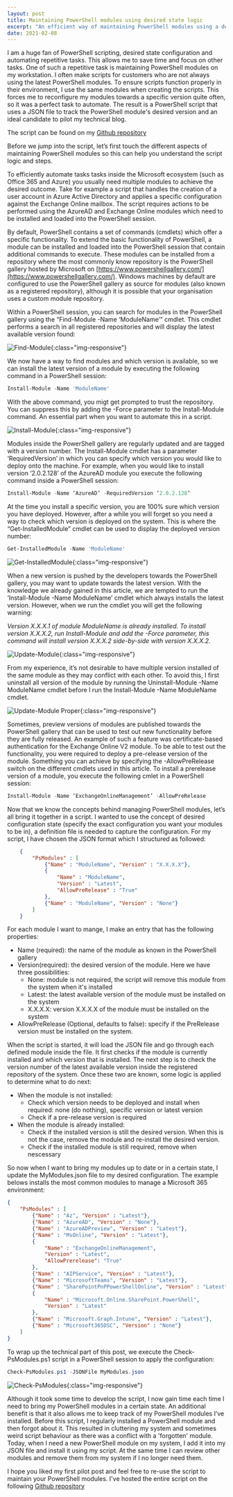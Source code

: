 ```yaml
---
layout: post
title: Maintaining PowerShell modules using desired state logic
excerpt: "An efficient way of maintaining PowerShell modules using a desired state file"
date: 2021-02-08
---
```

I am a huge fan of PowerShell scripting, desired state configuration and automating repetitive tasks. This allows me to save time and focus on other tasks. One of such a repetitive task is maintaining PowerShell modules on my workstation. I often make scripts for customers who are not always using the latest PowerShell modules. To ensure scripts function properly in their environment, I use the same modules when creating the scripts. This forces me to reconfigure my modules towards a specific version quite often, so it was a perfect task to automate. The result is a PowerShell script that uses a JSON file to track the PowerShell module's desired version and an ideal candidate to pilot my technical blog. 

The script can be found on my [Github repository](https://github.com/dVerschaeve/PowerShell.Helpers/tree/master/Check-PsModules)
 
Before we jump into the script, let’s first touch the different aspects of maintaining PowerShell modules so this can help you understand the script logic and steps. 

To efficiently automate tasks tasks inside the Microsoft ecosystem (such as Office 365 and Azure)  you usually need multiple modules to achieve the desired outcome. Take for example a script that handles the creation of a user account in Azure Active Directory and applies a specific configuration against the Exchange Online mailbox. The script requires actions to be performed using the AzureAD and Exchange Online modules which need to be installed and loaded into the PowerShell session.   

By default, PowerShell contains a set of commands (cmdlets) which offer a specific functionality. To extend the basic functionality of PowerShell, a module can be installed and loaded into the PowerShell session that contain additional commands to execute. These modules can be installed from a repository where the most commonly know repository is the PowerShell gallery hosted by Microsoft on [https://www.powershellgallery.com/](https://www.powershellgallery.com/). Windows machines by default are configured to use the PowerShell gallery as source for modules (also known as a registered repository), although it is possible that your organisation uses a custom module repository. 

Within a PowerShell session, you can search for modules in the PowerShell gallery using the “Find-Module -Name ‘ModuleName’” cmdlet. This cmdlet performs a search in all registered repositories and will display the latest available version found: 

![Find-Module](/assets/posts/20210205-01/Find-Module.png){:class="img-responsive"}

We now have a way to find modules and which version is available, so we can install the latest version of a module by executing the following command in a PowerShell session: 

```powershell
Install-Module -Name 'ModuleName' 
```
With the above command, you migt get prompted to trust the repository. You can suppress this by adding the -Force parameter to the Install-Module command. An essential part when you want to automate this in a script. 

![Install-Module](/assets/posts/20210205-01/Install-Module.png){:class="img-responsive"}

Modules inside the PowerShell gallery are regularly updated and are tagged with a version number. The Install-Module cmdlet has a parameter ‘RequiredVersion’ in which you can specify which version you would like to deploy onto the machine. For example, when you would like to install version ‘2.0.2.128’ of the AzureAD module you execute the following command inside a PowerShell session: 

```powershell
Install-Module -Name ‘AzureAD’ -RequiredVersion ‘2.0.2.128’ 
```

 At the time you install a specific version, you are 100% sure which version you have deployed. However, after a while you will forget so you need a way to check which version is deployed on the system. This is where the  “Get-InstalledModule” cmdlet can be used to display the deployed version number: 
  
```powershell
Get-InstalledModule -Name 'ModuleName' 
```

![Get-InstalledModule](/assets/posts/20210205-01/Get-InstalledModule.png){:class="img-responsive"}

When a new version is pushed by the developers towards the PowerShell gallery, you may want to update towards the latest version. With the knowledge we already gained in this article, we are tempted to run the ‘Install-Module -Name ModuleName’ cmdlet which always installs the latest version. However, when we run the cmdlet you will get the following warning: 

*Version X.X.X.1 of module ModuleName is already installed. To install version X.X.X.2, run Install-Module and add the -Force parameter, this command will install version X.X.X.2 side-by-side with version X.X.X.2.* 

![Update-Module](/assets/posts/20210205-01/Update-Module.png){:class="img-responsive"}

From my experience, it’s not  desirable to have multiple version installed of the same module as they may conflict with each other. To avoid this, I first uninstall all version of the module by running the Uninstall-Module -Name ModuleName cmdlet before I run the Install-Module -Name ModuleName cmdlet. 

![Update-Module Proper](/assets/posts/20210205-01/Update-Module-Proper.png){:class="img-responsive"}

Sometimes, preview versions of modules are published towards the PowerShell gallery that can be used to test out new functionality before they are fully released. An example of such a feature was certificate-based authentication for the Exchange Online V2 module. To be able to test out the functionality, you were required to deploy a pre-release version of the module. Something you can achieve by specifying the -AllowPreRelease switch on the different cmdlets used in this article. To install a prerelease version of a module, you execute the following cmlet in a PowerShell session: 

```powershell
Install-Module -Name ‘ExchangeOnlineManagement’ -AllowPreRelease 
```
 
Now that we know the concepts behind managing PowerShell modules, let’s all bring it together in a script. I wanted to use the concept of desired configuration state (specify the exact configuration you want your modules to be in), a definition file is needed to capture the configuration. For my script, I have chosen the JSON format which I structured as followed: 

 
```json
    {
        "PsModules" : [
            {"Name" : "ModuleName", "Version" : "X.X.X.X"},
            {
                "Name" : "ModuleName", 
                "Version" : "Latest", 
                "AllowPreRelease" : "True" 
            },
            {"Name" : "ModuleName", "Version" : "None"}
        ]
    }
```
 
For each module I want to mange, I make an entry that has the following properties:

* Name (required): the name of the module as known in the PowerShell gallery 
* Version(required): the desired version of the module. Here we have three possibilities: 
    * None: module is not required, the script will remove this module from the system when it's installed
    * Latest: the latest available version of the module must be installed on the system 
    * X.X.X.X: version X.X.X.X of the module must be installed on the system 
* AllowPreRelease (Optional, defaults to false): specify if the PreRelease version must be installed on the system. 

When the script is started, it will load the JSON file and go through each defined module inside the file. It first checks if the module is currently installed and which version that is installed. The next step is to check the version number of the latest available version inside the registered repository of the system. Once these two are known, some logic is applied to determine what to do next:

* When the module is not installed: 
    * Check which version needs to be deployed and install when required: none (do nothing), specific version or latest version
    * Check if a pre-release version is required
* When the module is already installed:
    * Check if the installed version is still the desired version. When this is not the case, remove the module and re-install the desired version.
    * Check if the installed module is still required, remove when nescessary

So now when I want to bring my modules up to date or in a certain state, I update the MyModules.json file to my desired configuration. The example belows installs the most common modules to manage a Microsoft 365 environment:
```json
{
    "PsModules" : [
        {"Name" : "Az", "Version" : "Latest"},
        {"Name" : "AzureAD", "Version" : "None"},
        {"Name" : "AzureADPreview", "Version" : "Latest"},
        {"Name" : "MsOnline", "Version" : "Latest"},
        {
            "Name" : "ExchangeOnlineManagement", 
            "Version" : "Latest", 
            "AllowPrerelease": "True"
        },
        {"Name" : "AIPService", "Version" : "Latest"},
        {"Name" : "MicrosoftTeams", "Version" : "Latest"},
        {"Name" : "SharePointPnPPowerShellOnline", "Version" : "Latest"},
        {
            "Name" : "Microsoft.Online.SharePoint.PowerShell", 
            "Version" : "Latest"
        },
        {"Name" : "Microsoft.Graph.Intune", "Version" : "Latest"},
        {"Name" : "Microsoft365DSC", "Version" : "None"}
    ]
}
```


To wrap up the technical part of this post, we execute the Check-PsModules.ps1 script in a PowerShell session to apply the configuration:

```powershell
Check-PsModules.ps1 -JSONFile MyModules.json 
```

![Check-PsModules](/assets/posts/20210205-01/PowerShell-Script.png){:class="img-responsive"}

Although it took some time to develop the script, I now gain time each time I need to bring my PowerShell modules in a certain state. An additional benefit is that it also allows me to keep track of my PowerShell modules I’ve installed. Before this script, I regularly installed a PowerShell module and then forgot about it. This resulted in cluttering my system and sometimes weird script behaviour as there was a conflict with a 'forgotten' module. Today, when I need a new PowerShell module on my system, I add it into my JSON file and install it using my script. At the same time I can review other modules and remove them from my system if I no longer need them. 

I hope you liked my first pilot post and feel free to re-use the script to maintain your PowerShell modules. I've hosted the entire script on the following [Github repository](https://github.com/dVerschaeve/PowerShell.Helpers/tree/master/Check-PsModules)

